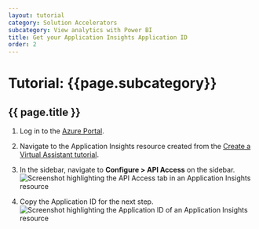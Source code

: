 ```yaml
---
layout: tutorial
category: Solution Accelerators
subcategory: View analytics with Power BI
title: Get your Application Insights Application ID
order: 2
---
```


# Tutorial: {{page.subcategory}}

## {{ page.title }}

1. Log in to the [Azure Portal](https://portal.azure.com/).

1. Navigate to the Application Insights resource created from the [Create a Virtual Assistant tutorial]({{site.baseurl}}/virtual-assistant/tutorials/create-assistant/csharp/1-intro).

1. In the sidebar, navigate to **Configure >  API Access** on the sidebar.
![Screenshot highlighting the API Access tab in an Application Insights resource]({{site.baseurl}}/assets/images/analytics/application-insights-api-access.png)

1. Copy the Application ID for the next step.
![Screenshot highlighting the Application ID of an Application Insights resource]({{site.baseurl}}/assets/images/analytics/application-insights-application-id.png)